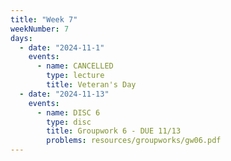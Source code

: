 ```yaml
---
title: "Week 7"
weekNumber: 7
days:
  - date: "2024-11-1"
    events:
      - name: CANCELLED
        type: lecture
        title: Veteran's Day
  - date: "2024-11-13"
    events:
      - name: DISC 6
        type: disc
        title: Groupwork 6 - DUE 11/13
        problems: resources/groupworks/gw06.pdf
---
```

